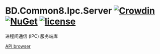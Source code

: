 # BD.Common8.Ipc.Server [![Crowdin](https://badges.crowdin.net/bdcommon8/localized.svg)](https://crowdin.com/project/bdcommon8) [![NuGet](https://img.shields.io/nuget/v/BD.Common8.Ipc.Server.svg)](https://www.nuget.org/packages/BD.Common8.Ipc.Server) [![license](https://img.shields.io/badge/license-MIT%20License-yellow.svg)](https://github.com/BeyondDimension/Common/blob/dev8/LICENSE)
进程间通信 (IPC) 服务端库

[API browser](https://beyonddimension.github.io/Common/api/index.html)